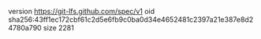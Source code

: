 version https://git-lfs.github.com/spec/v1
oid sha256:43ff1ec172cbf61c2d5e6fb9c0ba0d34e4652481c2397a21e387e8d24780a790
size 2281

